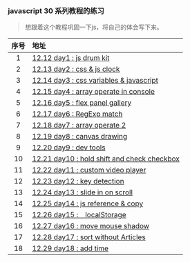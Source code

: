 ### javascript 30 系列教程的练习

> 想跟着这个教程巩固一下js，将自己的体会写下来。

序号|地址
:--:|:---
1|[12.12 day1 : js drum kit](https://github.com/longmimi/javascript-30-practice/tree/master/01%20js%20drum%20kit)
2|[12.13 day2 : css & js clock](https://github.com/longmimi/javascript-30-practice/tree/master/02%20css%2Bjs%20clock)
3|[12.14 day3 : css variables & javascript](https://github.com/longmimi/javascript-30-practice/tree/master/03%20css%20variabale)
4|[12.15 day4 : array operate in console](https://github.com/longmimi/javascript-30-practice/tree/master/04%20array%20consolelog)
5|[12.16 day5 : flex panel gallery](https://github.com/longmimi/javascript-30-practice/tree/master/05%20flex%20panel%20gallery)
6|[12.17 day6 : RegExp match](https://github.com/longmimi/javascript-30-practice/tree/master/06%20type%20match)
7|[12.18 day7 : array operate 2](https://github.com/longmimi/javascript-30-practice/tree/master/07%20array%20consolelog%202)
8|[12.19 day8 : canvas drawing](https://github.com/longmimi/javascript-30-practice/tree/master/08%20canvas%20draw)
9|[12.20 day9 : dev tools](https://github.com/longmimi/javascript-30-practice/tree/master/09%20dev%20tools%20domination)
10|[12.21 day10 : hold shift and check checkbox](https://github.com/longmimi/javascript-30-practice/tree/master/10%20hold%20shift%20and%20check%20checkboxes)
11|[12.22 day11 : custom video player](https://github.com/longmimi/javascript-30-practice/tree/master/11%20custom%20video%20player)
12|[12.23 day12 : key detection](https://github.com/longmimi/javascript-30-practice/tree/master/12%20keydown%20addEventLister)
13|[12.24 day13 : slide in on scroll](https://github.com/longmimi/javascript-30-practice/tree/master/13%20slide%20in%20on%20scroll)
14|[12.25 day14 : js reference & copy](https://github.com/longmimi/javascript-30-practice/tree/master/14%20js%20copy)
15|[12.26 day15 :　localStorage](https://github.com/longmimi/javascript-30-practice/tree/master/15%20localstorage)
16|[12.27 day16 : move mouse shadow](https://github.com/longmimi/javascript-30-practice/tree/master/16%20move%20mouse%20shadow)
17|[12.28 day17 : sort without Articles](https://github.com/longmimi/javascript-30-practice/tree/master/17%20sort%20without%20Articles)
18|[12.29 day18 : add time](https://github.com/longmimi/javascript-30-practice/tree/master/18%20add%20time)